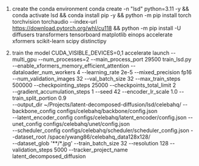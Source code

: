 1. create the conda environment
   conda create -n "lsd" python=3.11 -y && conda activate lsd && conda install pip -y && python -m pip install torch torchvision torchaudio --index-url https://download.pytorch.org/whl/cu118 && python -m pip install -U diffusers transformers tensorboard matplotlib einops accelerate xformers scikit-learn scipy distinctipy

2. train the model
   CUDA_VISIBLE_DEVICES=0,1 accelerate launch --multi_gpu --num_processes=2 --main_process_port 29500 train_lsd.py \
--enable_xformers_memory_efficient_attention --dataloader_num_workers 4 --learning_rate 2e-5 --mixed_precision fp16 \
--num_validation_images 32 --val_batch_size 32 --max_train_steps 500000 --checkpointing_steps 25000 --checkpoints_total_limit 2 \
--gradient_accumulation_steps 1 --seed 42 --encoder_lr_scale 1.0 --train_split_portion 0.9 \
--output_dir ~/Projects/latent-decomposed-diffusion/lsd/celebahq/ --backbone_config configs/celebahq/backbone/config.json \
--latent_encoder_config configs/celebahq/latent_encoder/config.json --unet_config configs/celebahq/unet/config.json \
--scheduler_config configs/celebahq/scheduler/scheduler_config.json --dataset_root /space/ywang86/celebahq_data128x128/ \
--dataset_glob '**/*.jpg' --train_batch_size 32 --resolution 128 --validation_steps 5000 --tracker_project_name latent_decomposed_diffusion
